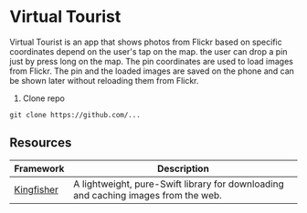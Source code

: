 # Virtual Tourist
Virtual Tourist is an app that shows photos from Flickr based on specific coordinates depend on the user's tap on the map.
the user can drop a pin just by press long on the map. The pin coordinates are used to load images from Flickr.
The pin and the loaded images are saved on the phone and can be shown later without reloading them from Flickr.


1.  Clone repo
```
git clone https://github.com/...
```
## Resources

| Framework | Description |
|--|--|
| [Kingfisher](https://github.com/onevcat/Kingfisher) | A lightweight, pure-Swift library for downloading and caching images from the web. |

